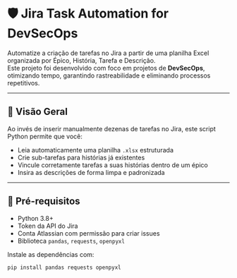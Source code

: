 # 🛡️ Jira Task Automation for DevSecOps

Automatize a criação de tarefas no Jira a partir de uma planilha Excel organizada por Épico, História, Tarefa e Descrição.  
Este projeto foi desenvolvido com foco em projetos de **DevSecOps**, otimizando tempo, garantindo rastreabilidade e eliminando processos repetitivos.

---

## 🚀 Visão Geral

Ao invés de inserir manualmente dezenas de tarefas no Jira, este script Python permite que você:
- Leia automaticamente uma planilha `.xlsx` estruturada
- Crie sub-tarefas para histórias já existentes
- Vincule corretamente tarefas a suas histórias dentro de um épico
- Insira as descrições de forma limpa e padronizada

---

## 🧩 Pré-requisitos

- Python 3.8+
- Token da API do Jira
- Conta Atlassian com permissão para criar issues
- Biblioteca `pandas`, `requests`, `openpyxl`

Instale as dependências com:

```bash
pip install pandas requests openpyxl
